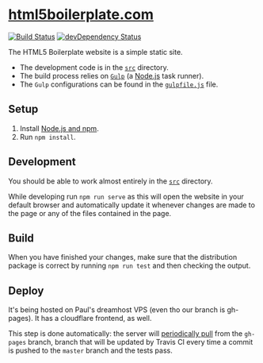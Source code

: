 # [html5boilerplate.com](http://html5boilerplate.com/)

[![Build Status](https://travis-ci.org/h5bp/html5boilerplate.com.svg)](https://travis-ci.org/h5bp/html5boilerplate.com)
[![devDependency Status](https://david-dm.org/h5bp/html5boilerplate.com/dev-status.svg)](https://david-dm.org/h5bp/html5boilerplate.com#info=devDependencies)

The HTML5 Boilerplate website is a simple static site.

* The development code is in the
  [`src`](https://github.com/h5bp/html5boilerplate.com/tree/master/src)
  directory.
* The build process relies on [`Gulp`](http://gulpjs.com/) (a
  [Node.js](http://nodejs.org) task runner).
* The `Gulp` configurations can be found in the
  [`gulpfile.js`](https://github.com/h5bp/html5boilerplate.com/blob/master/gulpfile.js)
  file.

## Setup

1. Install [Node.js and npm](http://nodejs.org/download/).
2. Run `npm install`.

## Development

You should be able to work almost entirely in the
[`src`](https://github.com/h5bp/html5boilerplate.com/tree/master/src) directory.

While developing run `npm run serve` as this will open the website in your
default browser and automatically update it whenever changes are made to the
page or any of the files contained in the page.

## Build

When you have finished your changes, make sure that the distribution package
is correct by running `npm run test` and then checking the output.

## Deploy

It's being hosted on Paul's dreamhost VPS (even tho our branch is gh-pages). It has a cloudflare frontend, as well.

This step is done automatically: the server will
[periodically pull](https://github.com/h5bp/html5boilerplate.com/wiki) from
the `gh-pages` branch, branch that will be updated by Travis CI every time a
commit is pushed to the `master` branch and the tests pass.
